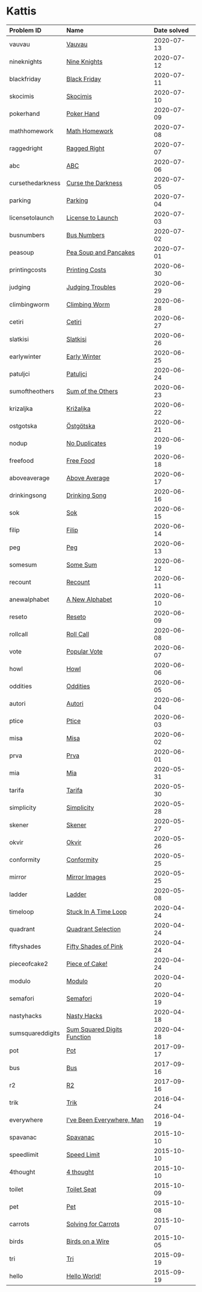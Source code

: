 # Kattis

| Problem ID       | Name                                                                             | Date solved |
| :--------------- | :------------------------------------------------------------------------------- | :---------- |
| vauvau           | [Vauvau](https://open.kattis.com/problems/vauvau)                                | 2020-07-13  |
| nineknights      | [Nine Knights](https://open.kattis.com/problems/nineknights)                     | 2020-07-12  |
| blackfriday      | [Black Friday](https://open.kattis.com/problems/blackfriday)                     | 2020-07-11  |
| skocimis         | [Skocimis](https://open.kattis.com/problems/skocimis)                            | 2020-07-10  |
| pokerhand        | [Poker Hand](https://open.kattis.com/problems/pokerhand)                         | 2020-07-09  |
| mathhomework     | [Math Homework](https://open.kattis.com/problems/mathhomework)                   | 2020-07-08  |
| raggedright      | [Ragged Right](https://open.kattis.com/problems/raggedright)                     | 2020-07-07  |
| abc              | [ABC](https://open.kattis.com/problems/abc)                                      | 2020-07-06  |
| cursethedarkness | [Curse the Darkness](https://open.kattis.com/problems/cursethedarkness)          | 2020-07-05  |
| parking          | [Parking](https://open.kattis.com/problems/parking)                              | 2020-07-04  |
| licensetolaunch  | [License to Launch](https://open.kattis.com/problems/licensetolaunch)            | 2020-07-03  |
| busnumbers       | [Bus Numbers](https://open.kattis.com/problems/busnumbers)                       | 2020-07-02  |
| peasoup          | [Pea Soup and Pancakes](https://open.kattis.com/problems/peasoup)                | 2020-07-01  |
| printingcosts    | [Printing Costs](https://open.kattis.com/problems/printingcosts)                 | 2020-06-30  |
| judging          | [Judging Troubles](https://open.kattis.com/problems/judging)                     | 2020-06-29  |
| climbingworm     | [Climbing Worm](https://open.kattis.com/problems/climbingworm)                   | 2020-06-28  |
| cetiri           | [Cetiri](https://open.kattis.com/problems/cetiri)                                | 2020-06-27  |
| slatkisi         | [Slatkisi](https://open.kattis.com/problems/slatkisi)                            | 2020-06-26  |
| earlywinter      | [Early Winter](https://open.kattis.com/problems/earlywinter)                     | 2020-06-25  |
| patuljci         | [Patuljci](https://open.kattis.com/problems/patuljci)                            | 2020-06-24  |
| sumoftheothers   | [Sum of the Others](https://open.kattis.com/problems/sumoftheothers)             | 2020-06-23  |
| krizaljka        | [Križaljka](https://open.kattis.com/problems/krizaljka)                          | 2020-06-22  |
| ostgotska        | [Östgötska](https://open.kattis.com/problems/ostgotska)                          | 2020-06-21  |
| nodup            | [No Duplicates](https://open.kattis.com/problems/nodup)                          | 2020-06-19  |
| freefood         | [Free Food](https://open.kattis.com/problems/freefood)                           | 2020-06-18  |
| aboveaverage     | [Above Average](https://open.kattis.com/problems/aboveaverage)                   | 2020-06-17  |
| drinkingsong     | [Drinking Song](https://open.kattis.com/problems/drinkingsong)                   | 2020-06-16  |
| sok              | [Sok](https://open.kattis.com/problems/sok)                                      | 2020-06-15  |
| filip            | [Filip](https://open.kattis.com/problems/filip)                                  | 2020-06-14  |
| peg              | [Peg](https://open.kattis.com/problems/peg)                                      | 2020-06-13  |
| somesum          | [Some Sum](https://open.kattis.com/problems/somesum)                             | 2020-06-12  |
| recount          | [Recount](https://open.kattis.com/problems/recount)                              | 2020-06-11  |
| anewalphabet     | [A New Alphabet](https://open.kattis.com/problems/anewalphabet)                  | 2020-06-10  |
| reseto           | [Reseto](https://open.kattis.com/problems/reseto)                                | 2020-06-09  |
| rollcall         | [Roll Call](https://open.kattis.com/problems/rollcall)                           | 2020-06-08  |
| vote             | [Popular Vote](https://open.kattis.com/problems/vote)                            | 2020-06-07  |
| howl             | [Howl](https://open.kattis.com/problems/howl)                                    | 2020-06-06  |
| oddities         | [Oddities](https://open.kattis.com/problems/oddities)                            | 2020-06-05  |
| autori           | [Autori](https://open.kattis.com/problems/autori)                                | 2020-06-04  |
| ptice            | [Ptice](https://open.kattis.com/problems/ptice)                                  | 2020-06-03  |
| misa             | [Misa](https://open.kattis.com/problems/misa)                                    | 2020-06-02  |
| prva             | [Prva](https://open.kattis.com/problems/prva)                                    | 2020-06-01  |
| mia              | [Mia](https://open.kattis.com/problems/mia)                                      | 2020-05-31  |
| tarifa           | [Tarifa](https://open.kattis.com/problems/tarifa)                                | 2020-05-30  |
| simplicity       | [Simplicity](https://open.kattis.com/problems/simplicity)                        | 2020-05-28  |
| skener           | [Skener](https://open.kattis.com/problems/skener)                                | 2020-05-27  |
| okvir            | [Okvir](https://open.kattis.com/problems/okvir)                                  | 2020-05-26  |
| conformity       | [Conformity](https://open.kattis.com/problems/conformity)                        | 2020-05-25  |
| mirror           | [Mirror Images](https://open.kattis.com/problems/mirror)                         | 2020-05-25  |
| ladder           | [Ladder](https://open.kattis.com/problems/ladder)                                | 2020-05-08  |
| timeloop         | [Stuck In A Time Loop](https://open.kattis.com/problems/timeloop)                | 2020-04-24  |
| quadrant         | [Quadrant Selection](https://open.kattis.com/problems/quadrant)                  | 2020-04-24  |
| fiftyshades      | [Fifty Shades of Pink](https://open.kattis.com/problems/fiftyshades)             | 2020-04-24  |
| pieceofcake2     | [Piece of Cake!](https://open.kattis.com/problems/pieceofcake2)                  | 2020-04-24  |
| modulo           | [Modulo](https://open.kattis.com/problems/modulo)                                | 2020-04-20  |
| semafori         | [Semafori](https://open.kattis.com/problems/semafori)                            | 2020-04-19  |
| nastyhacks       | [Nasty Hacks](https://open.kattis.com/problems/nastyhacks)                       | 2020-04-18  |
| sumsquareddigits | [Sum Squared Digits Function](https://open.kattis.com/problems/sumsquareddigits) | 2020-04-18  |
| pot              | [Pot](https://open.kattis.com/problems/pot)                                      | 2017-09-17  |
| bus              | [Bus](https://open.kattis.com/problems/bus)                                      | 2017-09-16  |
| r2               | [R2](https://open.kattis.com/problems/r2)                                        | 2017-09-16  |
| trik             | [Trik](https://open.kattis.com/problems/trik)                                    | 2016-04-24  |
| everywhere       | [I've Been Everywhere, Man](https://open.kattis.com/problems/everywhere)         | 2016-04-19  |
| spavanac         | [Spavanac](https://open.kattis.com/problems/spavanac)                            | 2015-10-10  |
| speedlimit       | [Speed Limit](https://open.kattis.com/problems/speedlimit)                       | 2015-10-10  |
| 4thought         | [4 thought](https://open.kattis.com/problems/4thought)                           | 2015-10-10  |
| toilet           | [Toilet Seat](https://open.kattis.com/problems/toilet)                           | 2015-10-09  |
| pet              | [Pet](https://open.kattis.com/problems/pet)                                      | 2015-10-08  |
| carrots          | [Solving for Carrots](https://open.kattis.com/problems/carrots)                  | 2015-10-07  |
| birds            | [Birds on a Wire](https://open.kattis.com/problems/birds)                        | 2015-10-05  |
| tri              | [Tri](https://open.kattis.com/problems/tri)                                      | 2015-09-19  |
| hello            | [Hello World!](https://open.kattis.com/problems/hello)                           | 2015-09-19  |

